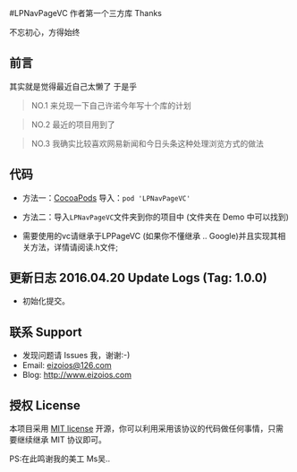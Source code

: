 #LPNavPageVC 
作者第一个三方库 Thanks 

不忘初心，方得始终

## 前言 

其实就是觉得最近自己太懒了 于是乎 

>NO.1 来兑现一下自己许诺今年写十个库的计划 

>NO.2 最近的项目用到了 

>NO.3 我确实比较喜欢网易新闻和今日头条这种处理浏览方式的做法 

## 代码 

- 方法一：[CocoaPods](https://cocoapods.org/) 导入：`pod 'LPNavPageVC'`

- 方法二：导入`LPNavPageVC`文件夹到你的项目中 (文件夹在 Demo 中可以找到)
* 需要使用的vc请继承于LPPageVC (如果你不懂继承 .. Google)并且实现其相关方法，详情请阅读.h文件;

## 更新日志 2016.04.20 Update Logs (Tag: 1.0.0)

* 初始化提交。

## 联系 Support

* 发现问题请 Issues 我，谢谢:-)
* Email: eizoios@126.com
* Blog: http://www.eizoios.com

## 授权 License

本项目采用 [MIT license](http://opensource.org/licenses/MIT) 开源，你可以利用采用该协议的代码做任何事情，只需要继续继承 MIT 协议即可。

PS:在此鸣谢我的美工 Ms吴..
